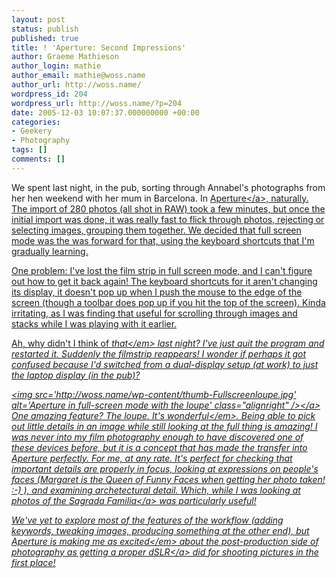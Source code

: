 ```yaml
---
layout: post
status: publish
published: true
title: ! 'Aperture: Second Impressions'
author: Graeme Mathieson
author_login: mathie
author_email: mathie@woss.name
author_url: http://woss.name/
wordpress_id: 204
wordpress_url: http://woss.name/?p=204
date: 2005-12-03 10:07:37.000000000 +00:00
categories:
- Geekery
- Photography
tags: []
comments: []
---
```

We spent last night, in the pub, sorting through Annabel's photographs from her hen weekend with her mum in Barcelona.  In <a href="http:&#47;&#47;www.apple.com&#47;aperture&#47;">Aperture<&#47;a>, naturally.  The import of 280 photos (all shot in RAW) took a few minutes, but once the initial import was done, it was really fast to flick through photos, rejecting or selecting images, grouping them together.  We decided that full screen mode was the was forward for that, using the keyboard shortcuts that I'm gradually learning.

One problem:  I've lost the film strip in full screen mode, and I can't figure out how to get it back again!  The keyboard shortcuts for it aren't changing its display, it doesn't pop up when I push the mouse to the edge of the screen (though a toolbar does pop up if you hit the top of the screen).  Kinda irritating, as I was finding that useful for scrolling through images and stacks while I was playing with it earlier.

Ah, why didn't I think of <em>that<&#47;em> last night?  I've just quit the program and restarted it.  Suddenly the filmstrip reappears!  I wonder if perhaps it got confused because I'd switched from a dual-display setup (at work) to just the laptop display (in the pub)?

<a href="http:&#47;&#47;woss.name&#47;wp-content&#47;Fullscreenloupe.jpg"><img src='http:&#47;&#47;woss.name&#47;wp-content&#47;thumb-Fullscreenloupe.jpg' alt='Aperture in full-screen mode with the loupe' class="alignright" &#47;><&#47;a> One amazing feature?  The loupe.  It's <em>wonderful<&#47;em>.  Being able to pick out little details in an image while still looking at the full thing is amazing!  I was never into my film photography enough to have discovered one of these devices before, but it is a concept that has made the transfer into Aperture perfectly.  For me, at any rate.  It's perfect for checking that important details are properly in focus, looking at expressions on people's faces (Margaret is the Queen of Funny Faces when getting her photo taken! :-) ), and examining archetectural detail.  Which, while I was looking at photos of the <a href="http:&#47;&#47;www.sagradafamilia.org&#47;">Sagrada Familia<&#47;a> was particularly useful!

We've yet to explore most of the features of the workflow (adding keywords, tweaking images, producing something at the other end), but Aperture is making me as <em>excited<&#47;em> about the post-production side of photography as getting a <a href="http:&#47;&#47;woss.name&#47;2005&#47;08&#47;13&#47;my-photography-kit&#47;">proper dSLR<&#47;a> did for shooting pictures in the first place!
